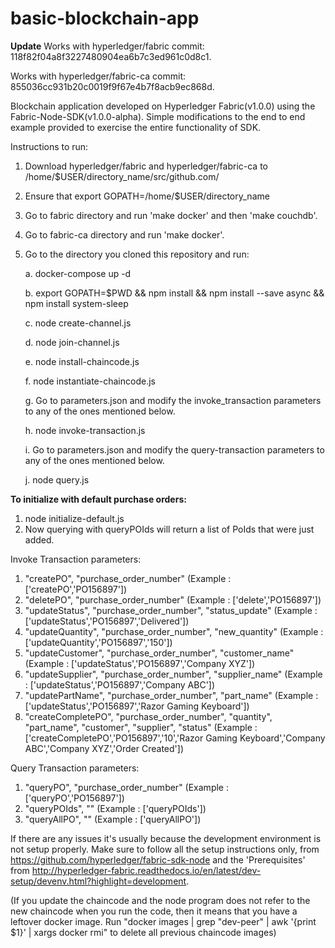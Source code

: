 # basic-blockchain-app

**Update**
Works with hyperledger/fabric commit: 118f82f04a8f3227480904ea6b7c3ed961c0d8c1.

Works with hyperledger/fabric-ca commit: 855036cc931b20c0019f9f67e4b7f8acb9ec868d.

Blockchain application developed on Hyperledger Fabric(v1.0.0) using the Fabric-Node-SDK(v1.0.0-alpha). Simple modifications to the end to end example provided to exercise the entire functionality of SDK.

Instructions to run:

1. Download hyperledger/fabric and hyperledger/fabric-ca to /home/$USER/directory_name/src/github.com/
2. Ensure that export GOPATH=/home/$USER/directory_name
3. Go to fabric directory and run 'make docker' and then 'make couchdb'.
4. Go to fabric-ca directory and run 'make docker'.
5. Go to the directory you cloned this repository and run:

	a. docker-compose up -d

	b. export GOPATH=$PWD && npm install && npm install --save async && npm install system-sleep

	c. node create-channel.js

	d. node join-channel.js

	e. node install-chaincode.js

	f. node instantiate-chaincode.js

	g. Go to parameters.json and modify the invoke_transaction parameters to any of the ones mentioned below.

	h. node invoke-transaction.js

	i. Go to parameters.json and modify the query-transaction parameters to any of the ones mentioned below.

	j. node query.js


**To initialize with default purchase orders:**
1. node initialize-default.js
2. Now querying with queryPOIds will return a list of PoIds that were just added.



Invoke Transaction parameters:
1. "createPO", "purchase_order_number" (Example : ['createPO','PO156897'])
2. "deletePO", "purchase_order_number" (Example : ['delete','PO156897'])
3. "updateStatus", "purchase_order_number", "status_update" (Example : ['updateStatus','PO156897','Delivered'])
4. "updateQuantity", "purchase_order_number", "new_quantity" (Example : ['updateQuantity','PO156897','150'])
5. "updateCustomer", "purchase_order_number", "customer_name" (Example : ['updateStatus','PO156897','Company XYZ'])
6. "updateSupplier", "purchase_order_number", "supplier_name" (Example : ['updateStatus','PO156897','Company ABC'])
7. "updatePartName", "purchase_order_number", "part_name" (Example : ['updateStatus','PO156897','Razor Gaming Keyboard'])
8. "createCompletePO", "purchase_order_number", "quantity", "part_name", "customer", "supplier", "status" (Example : ['createCompletePO','PO156897','10','Razor Gaming Keyboard','Company ABC','Company XYZ','Order Created'])

Query Transaction parameters:
1. "queryPO", "purchase_order_number" (Example : ['queryPO','PO156897'])
2. "queryPOIds", "" (Example : ['queryPOIds'])
3. "queryAllPO", "" (Example : ['queryAllPO'])

If there are any issues it's usually because the development environment is not setup properly. Make sure to follow all the setup instructions only, from https://github.com/hyperledger/fabric-sdk-node and the 'Prerequisites' from http://hyperledger-fabric.readthedocs.io/en/latest/dev-setup/devenv.html?highlight=development.

(If you update the chaincode and the node program does not refer to the new chaincode when you run the code, then it means that you have a leftover docker image. Run "docker images | grep "dev-peer" | awk '{print $1}' | xargs docker rmi" to delete all previous chaincode images)
